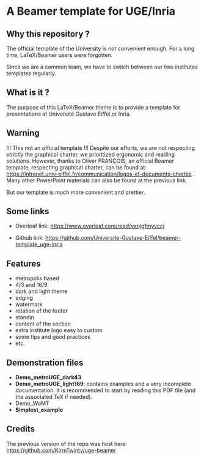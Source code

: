 # A Beamer template for UGE/Inria

## Why this repository ?
The official template of the University is not convenient enough.
For a long time, LaTeX/Beamer users were forgotten.

Since we are a common team, we have to switch between our two institutes templates regularly.


## What is it ?
The purpose of this LaTeX/Beamer theme is to provide a template for presentations at Université Gustave Eiffel or Inria.


## Warning
!!! This not an official template !!! 
Despite our efforts, we are not respecting *strictly* the graphical charter, we prioritized ergonomic and reading solutions.
However, thanks to Oliver FRANÇOIS, an official Beamer template, respecting graphical charter, can be found at: https://intranet.univ-eiffel.fr/communication/logos-et-documents-chartes .
Many other PowerPoint materials can also be found at the previous link.

But our template is much more convenient and prettier.



## Some links

- Overleaf link: https://www.overleaf.com/read/vxnjgfmyvccj

- Github link: https://github.com/Universite-Gustave-Eiffel/beamer-template_uge-inria


## Features
- metropolis based
- 4/3 and 16/9
- dark and light theme
- edging
- watermark
- rotation of the footer
- standin
- content of the section
- extra institute logo easy to custom
- some tips and good practices
- etc.


## Demonstration files
- **Demo_metroUGE_dark43**
- **Demo_metroUGE_light169**: contains examples and a very incomplete documentation. It is recommended to start by reading this PDF file (and the associated TeX if needed).
- Demo_WoMT
- **Simplest_example**


## Credits
The previous version of the repo was host here: https://github.com/KirmTwinty/uge-beamer
